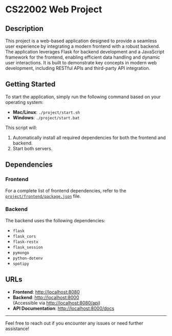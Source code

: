 # CS22002 Web Project

## Description

This project is a web-based application designed to provide a seamless user experience by integrating a modern frontend with a robust backend. The application leverages Flask for backend development and a JavaScript framework for the frontend, enabling efficient data handling and dynamic user interactions. It is built to demonstrate key concepts in modern web development, including RESTful APIs and third-party API integration.

## Getting Started

To start the application, simply run the following command based on your operating system:

-   **Mac/Linux**: `./project/start.sh`
-   **Windows**: `./project/start.bat`

This script will:

1. Automatically install all required dependencies for both the frontend and backend.
2. Start both servers.

## Dependencies

### Frontend

For a complete list of frontend dependencies, refer to the [`project/frontend/package.json`](project/frontend/package.json) file.

### Backend

The backend uses the following dependencies:

-   `flask`
-   `flask_cors`
-   `flask-restx`
-   `flask_session`
-   `pymongo`
-   `python-dotenv`
-   `spotipy`

## URLs

-   **Frontend**: [http://localhost:8080](http://localhost:8080)
-   **Backend**: [http://localhost:8000](http://localhost:8000)  
    (Accessible via [http://localhost:8080/api](http://localhost:8080/api))
-   **API Documentation**: [http://localhost:8000/docs](http://localhost:8000/docs)

---

Feel free to reach out if you encounter any issues or need further assistance!
